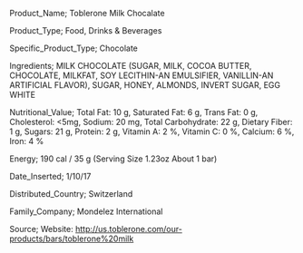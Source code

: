 Product_Name; Toblerone Milk Chocalate

Product_Type; Food, Drinks & Beverages

Specific_Product_Type; Chocolate

Ingredients; MILK CHOCOLATE (SUGAR, MILK, COCOA BUTTER, CHOCOLATE, MILKFAT, SOY LECITHIN-AN EMULSIFIER, VANILLIN-AN ARTIFICIAL FLAVOR), SUGAR, HONEY, ALMONDS, INVERT SUGAR, EGG WHITE 


Nutritional_Value; Total Fat: 10 g, Saturated Fat: 6 g, Trans Fat: 0 g, Cholesterol: <5mg, Sodium: 20 mg, Total Carbohydrate: 22 g, Dietary Fiber: 1 g, Sugars: 21 g, Protein: 2 g, Vitamin A: 2 %, Vitamin C: 0 %, Calcium: 6 %, Iron: 4 %   

Energy; 190 cal / 35 g (Serving Size 1.23oz About 1 bar)

Date_Inserted; 1/10/17 

Distributed_Country; Switzerland

Family_Company; Mondelez International

Source; Website: http://us.toblerone.com/our-products/bars/toblerone%20milk

